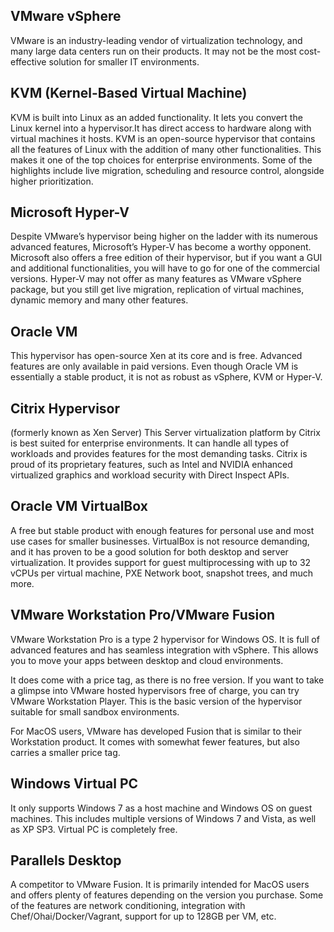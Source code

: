 ## VMware vSphere
VMware is an industry-leading vendor of virtualization technology, and many large data centers run on their products. It may not be the most cost-effective solution for smaller IT environments.

## KVM (Kernel-Based Virtual Machine)
KVM is built into Linux as an added functionality. It lets you convert the Linux kernel into a hypervisor.It has direct access to hardware along with virtual machines it hosts. KVM is an open-source hypervisor that contains all the features of Linux with the addition of many other functionalities. This makes it one of the top choices for enterprise environments. Some of the highlights include live migration, scheduling and resource control, alongside higher prioritization.

## Microsoft Hyper-V
Despite VMware’s hypervisor being higher on the ladder with its numerous advanced features, Microsoft’s Hyper-V has become a worthy opponent. Microsoft also offers a free edition of their hypervisor, but if you want a GUI and additional functionalities, you will have to go for one of the commercial versions. Hyper-V may not offer as many features as VMware vSphere package, but you still get live migration, replication of virtual machines, dynamic memory and many other features.

## Oracle VM
This hypervisor has open-source Xen at its core and is free. Advanced features are only available in paid versions. Even though Oracle VM is essentially a stable product, it is not as robust as vSphere, KVM or Hyper-V.

## Citrix Hypervisor 
(formerly known as Xen Server)
This Server virtualization platform by Citrix is best suited for enterprise environments. It can handle all types of workloads and provides features for the most demanding tasks. Citrix is proud of its proprietary features, such as Intel and NVIDIA enhanced virtualized graphics and workload security with Direct Inspect APIs.

## Oracle VM VirtualBox
A free but stable product with enough features for personal use and most use cases for smaller businesses. VirtualBox is not resource demanding, and it has proven to be a good solution for both desktop and server virtualization. It provides support for guest multiprocessing with up to 32 vCPUs per virtual machine, PXE Network boot, snapshot trees, and much more.

## VMware Workstation Pro/VMware Fusion
VMware Workstation Pro is a type 2 hypervisor for Windows OS. It is full of advanced features and has seamless integration with vSphere. This allows you to move your apps between desktop and cloud environments.

It does come with a price tag, as there is no free version. If you want to take a glimpse into VMware hosted hypervisors free of charge, you can try VMware Workstation Player. This is the basic version of the hypervisor suitable for small sandbox environments.

For MacOS users, VMware has developed Fusion that is similar to their Workstation product. It comes with somewhat fewer features, but also carries a smaller price tag.

## Windows Virtual PC
It only supports Windows 7 as a host machine and Windows OS on guest machines. This includes multiple versions of Windows 7 and Vista, as well as XP SP3. Virtual PC is completely free.

## Parallels Desktop
A competitor to VMware Fusion. It is primarily intended for MacOS users and offers plenty of features depending on the version you purchase. Some of the features are network conditioning, integration with Chef/Ohai/Docker/Vagrant, support for up to 128GB per VM, etc. 
